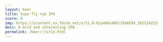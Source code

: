 ```yaml
---
layout: beer
title: Supa fly rye IPA
score: 8
img: https://scontent.xx.fbcdn.net/v/t1.0-0/p480x480/1506594_10152425240263745_7813835679026139769_n.jpg?oh=9812a0f5b36585b3d602ba03e19bd34a&oe=58D69073
desc: A mild and interesting IPA
permalink: /beer/:title.html
---
```

